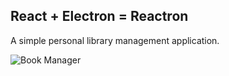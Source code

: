 ## React + Electron = Reactron

A simple personal library management application.

![Book Manager](https://cdn.rawgit.com/bdTechies/cdn/8149aa4b5e900b123a404bcdee42e968be1b566b/images/book-manager.svg)
